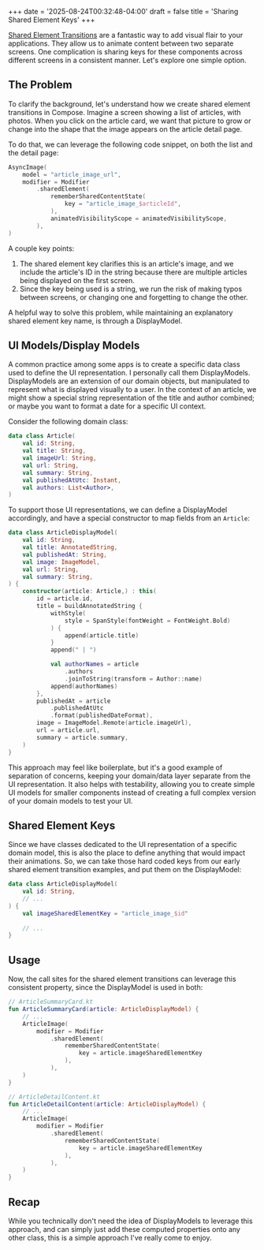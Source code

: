 +++
date = '2025-08-24T00:32:48-04:00'
draft = false
title = 'Sharing Shared Element Keys'
+++


[Shared Element Transitions](https://developer.android.com/develop/ui/compose/animation/shared-elements) are a fantastic way to add visual flair to your applications. They allow us to animate content between two separate screens. One complication is sharing keys for these components across different screens in a consistent manner. Let's explore one simple option. 

<!--more-->

## The Problem

To clarify the background, let's understand how we create shared element transitions in Compose. Imagine a screen showing a list of articles, with photos. When you click on the article card, we want that picture to grow or change into the shape that the image appears on the article detail page. 

To do that, we can leverage the following code snippet, on both the list and the detail page:

```kotlin
AsyncImage(
    model = "article_image_url",
    modifier = Modifier
        .sharedElement(
            rememberSharedContentState(
                key = "article_image_$articleId",
            ),
            animatedVisibilityScope = animatedVisibilityScope,
        ),
)
```

A couple key points:

1. The shared element key clarifies this is an article's image, and we include the article's ID in the string because there are multiple articles being displayed on the first screen. 
2. Since the key being used is a string, we run the risk of making typos between screens, or changing one and forgetting to change the other. 

A helpful way to solve this problem, while maintaining an explanatory shared element key name, is through a DisplayModel.

## UI Models/Display Models

A common practice among some apps is to create a specific data class used to define the UI representation. I personally call them DisplayModels. DisplayModels are an extension of our domain objects, but manipulated to represent what is displayed visually to a user. In the context of an article, we might show a special string representation of the title and author combined; or maybe you want to format a date for a specific UI context.

Consider the following domain class:

```kotlin
data class Article(
    val id: String,
    val title: String,
    val imageUrl: String,
    val url: String,
    val summary: String,
    val publishedAtUtc: Instant,
    val authors: List<Author>,
)
```

To support those UI representations, we can define a DisplayModel accordingly, and have a special constructor to map fields from an `Article`:

```kotlin
data class ArticleDisplayModel(
    val id: String,
    val title: AnnotatedString,
    val publishedAt: String,
    val image: ImageModel,
    val url: String,
    val summary: String,
) {
    constructor(article: Article,) : this(
        id = article.id,
        title = buildAnnotatedString {
            withStyle(
                style = SpanStyle(fontWeight = FontWeight.Bold)
            ) {
                append(article.title)
            }
            append(" | ")

            val authorNames = article
                .authors
                .joinToString(transform = Author::name)
            append(authorNames)
        },
        publishedAt = article
            .publishedAtUtc
            .format(publishedDateFormat),
        image = ImageModel.Remote(article.imageUrl),
        url = article.url,
        summary = article.summary,
    )
}
```

This approach may feel like boilerplate, but it's a good example of separation of concerns, keeping your domain/data layer separate from the UI representation. It also helps with testability, allowing you to create simple UI models for smaller components instead of creating a full complex version of your domain models to test your UI.

## Shared Element Keys

Since we have classes dedicated to the UI representation of a specific domain model, this is also the place to define anything that would impact their animations. So, we can take those hard coded keys from our early shared element transition examples, and put them on the DisplayModel:

```kotlin
data class ArticleDisplayModel(
    val id: String,
    // ...
) {
    val imageSharedElementKey = "article_image_$id"
    
    // ...
}
``` 

## Usage

Now, the call sites for the shared element transitions can leverage this consistent property, since the DisplayModel is used in both:

```kotlin
// ArticleSummaryCard.kt
fun ArticleSummaryCard(article: ArticleDisplayModel) {
    // ...
    ArticleImage(
        modifier = Modifier
            .sharedElement(
                rememberSharedContentState(
                    key = article.imageSharedElementKey
                ),
            ),
    )
}

// ArticleDetailContent.kt
fun ArticleDetailContent(article: ArticleDisplayModel) {
    // ...
    ArticleImage(
        modifier = Modifier
            .sharedElement(
                rememberSharedContentState(
                    key = article.imageSharedElementKey
                ),
            ),
    )
}
```

## Recap

While you technically don't need the idea of DisplayModels to leverage this approach, and can simply just add these computed properties onto any other class, this is a simple approach I've really come to enjoy. 
